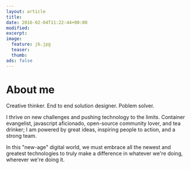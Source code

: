 ```yaml
---
layout: article
title:
date: 2016-02-04T11:22:44+00:00
modified:
excerpt:
image:
  feature: jb.jpg
  teaser:
  thumb:
ads: false
---
```


# About me

Creative thinker. End to end solution designer. Poblem solver.

I thrive on new challenges and pushing technology to the limits. Container evangelist, javascript aficionado, open-source community lover, and tea drinker; I am powered by great ideas, inspiring people to action, and a strong team.

In this "new-age" digital world, we must embrace all the newest and greatest technologies to truly make a difference in whatever we're doing, wherever we're doing it.
